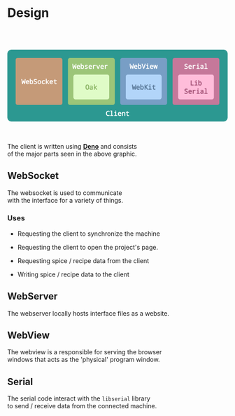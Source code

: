 
# Design

<br>
<br>

<div align = center>

![Design]

</div>

<br>

The client is written using **[Deno]** and consists <br>
of the major parts seen in the above graphic.

## WebSocket

The websocket is used to communicate <br>
with the interface for a variety of things.

### Uses

- Requesting the client to synchronize the machine

- Requesting the client to open the project's page.

- Requesting spice / recipe data from the client

- Writing spice / recipe data to the client

## WebServer

The webserver locally hosts interface files as a website.

## WebView

The webview is a responsible for serving the browser <br>
windows that acts as the 'physical' program window.

## Serial

The serial code interact with the `libserial` library <br>
to send / receive data from the connected machine.


<!----------------------------------------------------------------------------->

[Design]: ../../Resources/Client/Design.png
[Deno]: https://deno.land/
